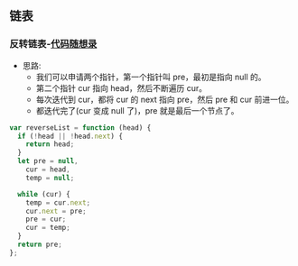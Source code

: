 ## 链表

### 反转链表-[代码随想录](https://leetcode.cn/problems/reverse-linked-list/solutions/1004106/dai-ma-sui-xiang-lu-dai-ni-gao-ding-lian-37bl/)

- 思路:
  - 我们可以申请两个指针，第一个指针叫 pre，最初是指向 null 的。
  - 第二个指针 cur 指向 head，然后不断遍历 cur。
  - 每次迭代到 cur，都将 cur 的 next 指向 pre，然后 pre 和 cur 前进一位。
  - 都迭代完了(cur 变成 null 了)，pre 就是最后一个节点了。

```javascript
var reverseList = function (head) {
  if (!head || !head.next) {
    return head;
  }
  let pre = null,
    cur = head,
    temp = null;

  while (cur) {
    temp = cur.next;
    cur.next = pre;
    pre = cur;
    cur = temp;
  }
  return pre;
};
```
